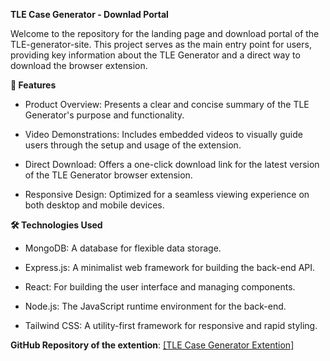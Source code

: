 **TLE Case Generator - Downlad Portal**

Welcome to the repository for the landing page and download portal of the TLE-generator-site. This project serves as the main entry point for users, providing key information about the TLE Generator and a direct way to download the browser extension.

**🌟 Features**

* Product Overview: Presents a clear and concise summary of the TLE Generator's purpose and functionality.

* Video Demonstrations: Includes embedded videos to visually guide users through the setup and usage of the extension.

* Direct Download: Offers a one-click download link for the latest version of the TLE Generator browser extension.

* Responsive Design: Optimized for a seamless viewing experience on both desktop and mobile devices.

**🛠️ Technologies Used**

* MongoDB: A database for flexible data storage.

* Express.js: A minimalist web framework for building the back-end API.

* React: For building the user interface and managing components.

* Node.js: The JavaScript runtime environment for the back-end.

* Tailwind CSS: A utility-first framework for responsive and rapid styling.


**GitHub Repository of the extention**: [\[TLE Case Generator Extention\]](https://github.com/ZarrarPeshimam/TLE-Case-Generator-Extension)